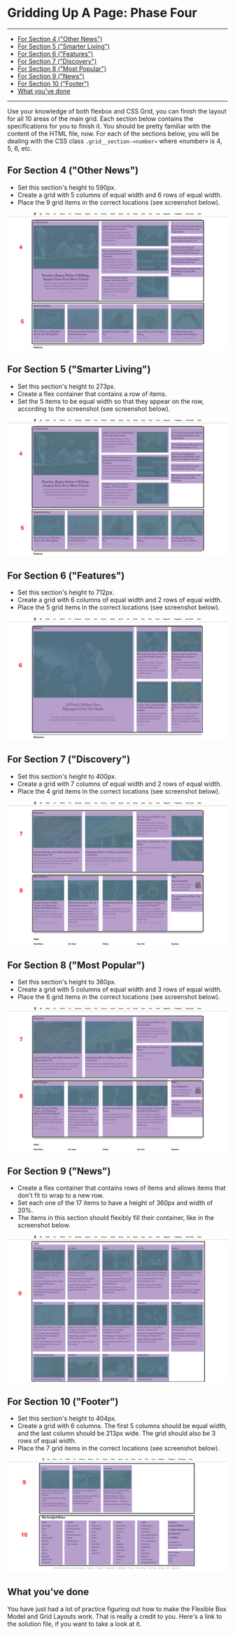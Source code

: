 # Gridding Up A Page: Phase Four
________________________________________________________________________________
<!-- @import "[TOC]" {cmd="toc" depthFrom=2 depthTo=6 orderedList=false} -->

<!-- code_chunk_output -->

- [For Section 4 ("Other News")](#for-section-4-other-news)
- [For Section 5 ("Smarter Living")](#for-section-5-smarter-living)
- [For Section 6 ("Features")](#for-section-6-features)
- [For Section 7 ("Discovery")](#for-section-7-discovery)
- [For Section 8 ("Most Popular")](#for-section-8-most-popular)
- [For Section 9 ("News")](#for-section-9-news)
- [For Section 10 ("Footer")](#for-section-10-footer)
- [What you've done](#what-youve-done)

<!-- /code_chunk_output -->
________________________________________________________________________________

Use your knowledge of both flexbox and CSS Grid, you can finish the layout for
all 10 areas of the main grid. Each section below contains the specifications
for you to finish it. You should be pretty familiar with the content of the
HTML file, now. For each of the sections below, you will be dealing with the
CSS class `.grid__section-«number»` where «number» is 4, 5, 6, etc.

## For Section 4 ("Other News")

- Set this section's height to 590px.
- Create a grid with 5 columns of equal width and 6 rows of equal width.
- Place the 9 grid items in the correct locations (see screenshot below).

![](images/nyt-home-3.png)

## For Section 5 ("Smarter Living")

- Set this section's height to 273px.
- Create a flex container that contains a row of items.
- Set the 5 items to be equal width so that they appear on the row, according to
  the screenshot (see screenshot below).

![](images/nyt-home-3.png)

## For Section 6 ("Features")

- Set this section's height to 712px.
- Create a grid with 6 columns of equal width and 2 rows of equal width.
- Place the 5 grid items in the correct locations (see screenshot below).

![](images/nyt-home-4.png)

## For Section 7 ("Discovery")

- Set this section's height to 400px.
- Create a grid with 7 columns of equal width and 2 rows of equal width.
- Place the 4 grid items in the correct locations (see screenshot below).

![](images/nyt-home-5.png)

## For Section 8 ("Most Popular")

- Set this section's height to 360px.
- Create a grid with 5 columns of equal width and 3 rows of equal width.
- Place the 6 grid items in the correct locations (see screenshot below).

![](images/nyt-home-5.png)

## For Section 9 ("News")

- Create a flex container that contains rows of items and allows items that
  don't fit to wrap to a new row.
- Set each one of the 17 items to have a height of 360px and width of 20%.
- The items in this section should flexibly fill their container, like in the
  screenshot below.

![](images/nyt-home-6.png)

## For Section 10 ("Footer")

- Set this section's height to 404px.
- Create a grid with 6 columns. The first 5 columns should be equal width, and
  the last column should be 213px wide. The grid should also be 3 rows of equal
  width.
- Place the 7 grid items in the correct locations (see screenshot below).

![](images/nyt-home-7.png)


## What you've done

You have just had a lot of practice figuring out how to make the Flexible Box
Model and Grid Layouts work. That is really a credit to you. Here's a link to
the solution file, if you want to take a look at it.
